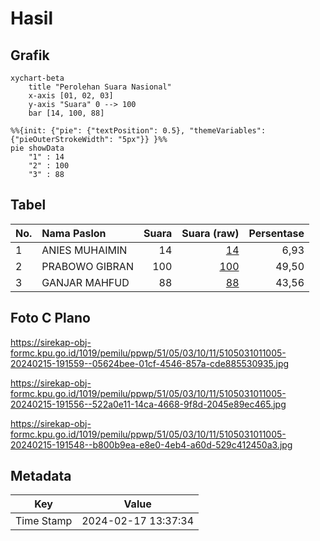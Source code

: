 # Hasil

## Grafik

```mermaid
xychart-beta
    title "Perolehan Suara Nasional"
    x-axis [01, 02, 03]
    y-axis "Suara" 0 --> 100
    bar [14, 100, 88]
```

```mermaid
%%{init: {"pie": {"textPosition": 0.5}, "themeVariables": {"pieOuterStrokeWidth": "5px"}} }%%
pie showData
    "1" : 14
    "2" : 100
    "3" : 88
```

## Tabel

| No. | Nama Paslon    | Suara | Suara (raw) | Persentase |
|:--- |:-------------- | -----:| -----------:| ----------:|
| 1   | ANIES MUHAIMIN | 14    | [14][p-1]   | 6,93       |
| 2   | PRABOWO GIBRAN | 100   | [100][p-2]  | 49,50      |
| 3   | GANJAR MAHFUD  | 88    | [88][p-3]   | 43,56      |


[p-1]: https://github.com/gigit-pemilu/pemilu-2024/blob/main/pilpres/hitung-suara/sub/51-bali/sub/05-klungkung/sub/03-klungkung/sub/1011-semarapura-kangin/sub/005-tps/sub/paslon-1.txt
[p-2]: https://github.com/gigit-pemilu/pemilu-2024/blob/main/pilpres/hitung-suara/sub/51-bali/sub/05-klungkung/sub/03-klungkung/sub/1011-semarapura-kangin/sub/005-tps/sub/paslon-2.txt
[p-3]: https://github.com/gigit-pemilu/pemilu-2024/blob/main/pilpres/hitung-suara/sub/51-bali/sub/05-klungkung/sub/03-klungkung/sub/1011-semarapura-kangin/sub/005-tps/sub/paslon-3.txt

## Foto C Plano

https://sirekap-obj-formc.kpu.go.id/1019/pemilu/ppwp/51/05/03/10/11/5105031011005-20240215-191559--05624bee-01cf-4546-857a-cde885530935.jpg

https://sirekap-obj-formc.kpu.go.id/1019/pemilu/ppwp/51/05/03/10/11/5105031011005-20240215-191556--522a0e11-14ca-4668-9f8d-2045e89ec465.jpg

https://sirekap-obj-formc.kpu.go.id/1019/pemilu/ppwp/51/05/03/10/11/5105031011005-20240215-191548--b800b9ea-e8e0-4eb4-a60d-529c412450a3.jpg


## Metadata

| Key        | Value               |
| ---------- | ------------------- |
| Time Stamp | 2024-02-17 13:37:34 |



